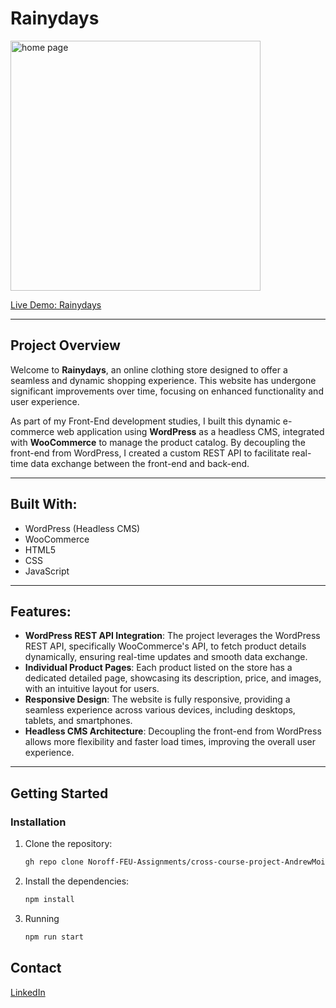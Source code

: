 # Rainydays

<p align="left"><img height="400px" src="https://github.com/user-attachments/assets/7140a0fa-6be3-4478-b56f-6cb47edc80e0" alt="home page" /></p>


[Live Demo: Rainydays](https://am-rainydays.netlify.app)

---

## Project Overview

Welcome to **Rainydays**, an online clothing store designed to offer a seamless and dynamic shopping experience. This website has undergone significant improvements over time, focusing on enhanced functionality and user experience.

As part of my Front-End development studies, I built this dynamic e-commerce web application using **WordPress** as a headless CMS, integrated with **WooCommerce** to manage the product catalog. By decoupling the front-end from WordPress, I created a custom REST API to facilitate real-time data exchange between the front-end and back-end.

---

## Built With:

- WordPress (Headless CMS)
- WooCommerce
- HTML5
- CSS
- JavaScript

---

## Features:

- **WordPress REST API Integration**: The project leverages the WordPress REST API, specifically WooCommerce's API, to fetch product details dynamically, ensuring real-time updates and smooth data exchange.
- **Individual Product Pages**: Each product listed on the store has a dedicated detailed page, showcasing its description, price, and images, with an intuitive layout for users.
- **Responsive Design**: The website is fully responsive, providing a seamless experience across various devices, including desktops, tablets, and smartphones.
- **Headless CMS Architecture**: Decoupling the front-end from WordPress allows more flexibility and faster load times, improving the overall user experience.

---


## Getting Started

### Installation

1. Clone the repository:

   ```bash
   gh repo clone Noroff-FEU-Assignments/cross-course-project-AndrewMoisa

   ```

2. Install the dependencies:

   ```bash
   npm install
   ```

3. Running
    ```bash
    npm run start
    ```

## Contact

[LinkedIn](https://www.linkedin.com/in/andrei-moisa-214b75279/)
